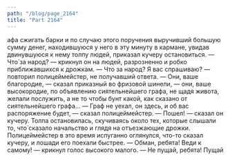 ```yaml
---
path: "/blog/page_2164"
title: "Part 2164"
---
```


афа сжигать барки и по случаю этого поручения выручивший большую сумму денег, находившуюся у него в эту минуту в кармане, увидав двинувшуюся к нему толпу людей, приказал кучеру остановиться.
— Что̀ за народ? — крикнул он на людей, разрозненно и робко приближавшихся к дрожкам. — Что за народ? Я вас спрашиваю? — повторил полицеймейстер, не получавший ответа.
— Они, ваше благородие, — сказал приказный во фризовой шинели, — они, ваше высокородие, по объявлению сиятельнейшего графа, не щадя живота, желали послужить, а не то чтобы бунт какой, как сказано от сиятельнейшего графа...
— Граф не уехал, он здесь, и об вас распоряжение будет, — сказал полицеймейстер. — Пошел! — сказал он кучеру. Толпа остановилась, скучиваясь около тех, которые слышали то, что̀ сказало начальство и глядя на отъезжающие дрожки.
Полицеймейстер в это время испуганно оглянулся, что-то сказал кучеру, и лошади его поехали быстрее.
— Обман, ребята! Веди к самому! — крикнул голос высокого малого. — Не пущай, ребята! Пущай 

